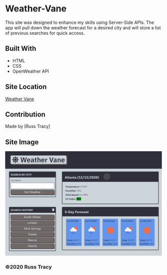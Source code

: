 # Weather-Vane
This site was designed to enhance my skills using Server-Side APIs. The app will pull down the weather forecast for a desired city and will store a list of previous searches for quick access.

## Built With
* HTML
* CSS
* OpenWeather API

## Site Location
[Weather Vane](https://russtracy.github.io/Weather-Vane/)

## Contribution
Made by [Russ Tracy]

## Site Image
![alt text](assets/images/WeatherVaneScreenShot.jpg)

### ©️2020 Russ Tracy
